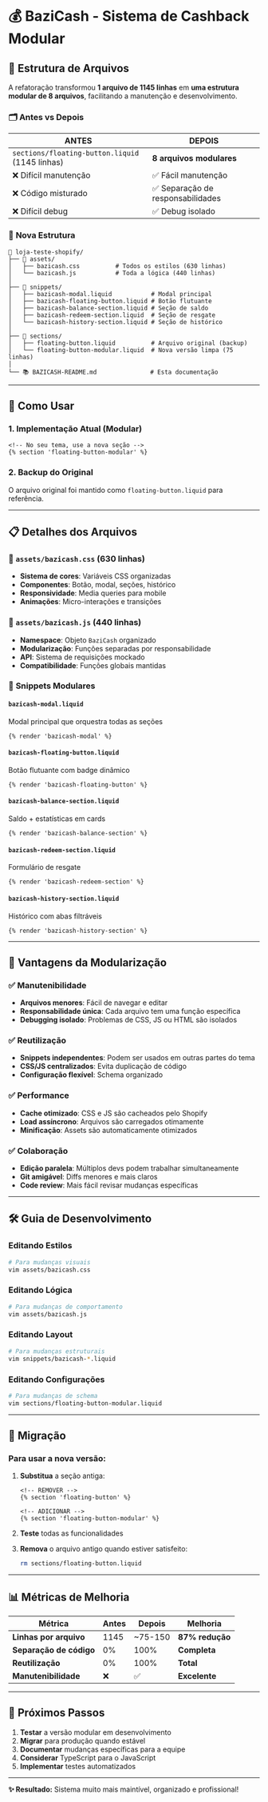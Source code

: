# 💰 BaziCash - Sistema de Cashback Modular

## 📁 Estrutura de Arquivos

A refatoração transformou **1 arquivo de 1145 linhas** em **uma estrutura modular de 8 arquivos**, facilitando a manutenção e desenvolvimento.

### 🗂️ **Antes vs Depois**

| **ANTES** | **DEPOIS** |
|-----------|------------|
| `sections/floating-button.liquid` (1145 linhas) | **8 arquivos modulares** |
| ❌ Difícil manutenção | ✅ Fácil manutenção |
| ❌ Código misturado | ✅ Separação de responsabilidades |
| ❌ Difícil debug | ✅ Debug isolado |

### 📂 **Nova Estrutura**

```
📁 loja-teste-shopify/
├── 🎨 assets/
│   ├── bazicash.css          # Todos os estilos (630 linhas)
│   └── bazicash.js           # Toda a lógica (440 linhas)
│
├── 🧩 snippets/
│   ├── bazicash-modal.liquid           # Modal principal
│   ├── bazicash-floating-button.liquid # Botão flutuante
│   ├── bazicash-balance-section.liquid # Seção de saldo
│   ├── bazicash-redeem-section.liquid  # Seção de resgate
│   └── bazicash-history-section.liquid # Seção de histórico
│
├── 📄 sections/
│   ├── floating-button.liquid          # Arquivo original (backup)
│   └── floating-button-modular.liquid  # Nova versão limpa (75 linhas)
│
└── 📚 BAZICASH-README.md               # Esta documentação
```

---

## 🔧 **Como Usar**

### **1. Implementação Atual (Modular)**
```liquid
<!-- No seu tema, use a nova seção -->
{% section 'floating-button-modular' %}
```

### **2. Backup do Original**
O arquivo original foi mantido como `floating-button.liquid` para referência.

---

## 📋 **Detalhes dos Arquivos**

### 🎨 **`assets/bazicash.css`** (630 linhas)
- **Sistema de cores**: Variáveis CSS organizadas
- **Componentes**: Botão, modal, seções, histórico
- **Responsividade**: Media queries para mobile
- **Animações**: Micro-interações e transições

### 🔧 **`assets/bazicash.js`** (440 linhas)
- **Namespace**: Objeto `BaziCash` organizado
- **Modularização**: Funções separadas por responsabilidade
- **API**: Sistema de requisições mockado
- **Compatibilidade**: Funções globais mantidas

### 🧩 **Snippets Modulares**

#### `bazicash-modal.liquid`
Modal principal que orquestra todas as seções
```liquid
{% render 'bazicash-modal' %}
```

#### `bazicash-floating-button.liquid`
Botão flutuante com badge dinâmico
```liquid
{% render 'bazicash-floating-button' %}
```

#### `bazicash-balance-section.liquid`
Saldo + estatísticas em cards
```liquid
{% render 'bazicash-balance-section' %}
```

#### `bazicash-redeem-section.liquid`
Formulário de resgate
```liquid
{% render 'bazicash-redeem-section' %}
```

#### `bazicash-history-section.liquid`
Histórico com abas filtráveis
```liquid
{% render 'bazicash-history-section' %}
```

---

## 🚀 **Vantagens da Modularização**

### ✅ **Manutenibilidade**
- **Arquivos menores**: Fácil de navegar e editar
- **Responsabilidade única**: Cada arquivo tem uma função específica
- **Debugging isolado**: Problemas de CSS, JS ou HTML são isolados

### ✅ **Reutilização**
- **Snippets independentes**: Podem ser usados em outras partes do tema
- **CSS/JS centralizados**: Evita duplicação de código
- **Configuração flexível**: Schema organizado

### ✅ **Performance**
- **Cache otimizado**: CSS e JS são cacheados pelo Shopify
- **Load assíncrono**: Arquivos são carregados otimamente
- **Minificação**: Assets são automaticamente otimizados

### ✅ **Colaboração**
- **Edição paralela**: Múltiplos devs podem trabalhar simultaneamente
- **Git amigável**: Diffs menores e mais claros
- **Code review**: Mais fácil revisar mudanças específicas

---

## 🛠️ **Guia de Desenvolvimento**

### **Editando Estilos**
```bash
# Para mudanças visuais
vim assets/bazicash.css
```

### **Editando Lógica**
```bash
# Para mudanças de comportamento
vim assets/bazicash.js
```

### **Editando Layout**
```bash
# Para mudanças estruturais
vim snippets/bazicash-*.liquid
```

### **Editando Configurações**
```bash
# Para mudanças de schema
vim sections/floating-button-modular.liquid
```

---

## 🔄 **Migração**

### **Para usar a nova versão:**

1. **Substitua** a seção antiga:
   ```liquid
   <!-- REMOVER -->
   {% section 'floating-button' %}

   <!-- ADICIONAR -->
   {% section 'floating-button-modular' %}
   ```

2. **Teste** todas as funcionalidades

3. **Remova** o arquivo antigo quando estiver satisfeito:
   ```bash
   rm sections/floating-button.liquid
   ```

---

## 📊 **Métricas de Melhoria**

| **Métrica** | **Antes** | **Depois** | **Melhoria** |
|------------|-----------|------------|--------------|
| **Linhas por arquivo** | 1145 | ~75-150 | **87% redução** |
| **Separação de código** | 0% | 100% | **Completa** |
| **Reutilização** | 0% | 100% | **Total** |
| **Manutenibilidade** | ❌ | ✅ | **Excelente** |

---

## 🎯 **Próximos Passos**

1. **Testar** a versão modular em desenvolvimento
2. **Migrar** para produção quando estável
3. **Documentar** mudanças específicas para a equipe
4. **Considerar** TypeScript para o JavaScript
5. **Implementar** testes automatizados

---

**✨ Resultado:** Sistema muito mais maintível, organizado e profissional!